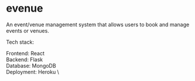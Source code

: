 # evenue

An event/venue management system that allows users to book and manage events or venues.

Tech stack:

Frontend: React \
Backend: Flask \
Database: MongoDB \
Deployment: Heroku \
